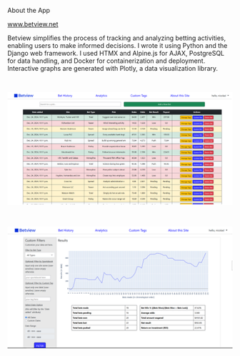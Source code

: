 About the App

www.betview.net

Betview simplifies the process of tracking and analyzing betting activities, enabling users to make informed decisions. I wrote it using Python and the Django web framework. I used HTMX and Alpine.js for AJAX, PostgreSQL for data handling, and Docker for containerization and deployment. Interactive graphs are generated with Plotly, a data visualization library. 

&nbsp;
&nbsp;

![alt text](static/bv-ss1.png)

&nbsp;
&nbsp;

![alt text](static/BV-AP.png)

&nbsp;
&nbsp;